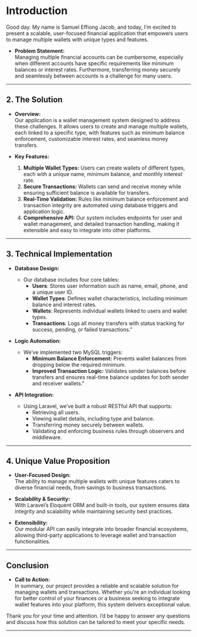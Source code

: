 # Introduction

Good day. My name is Samuel Effiong Jacob, and today, I’m excited to present a scalable, user-focused financial application that empowers users to manage multiple wallets with unique types and features.

- **Problem Statement:**  
Managing multiple financial accounts can be cumbersome, especially when different accounts have specific requirements like minimum balances or interest rates. Furthermore, transferring money securely and seamlessly between accounts is a challenge for many users.

---

## 2. The Solution

- **Overview:**  
Our application is a wallet management system designed to address these challenges. It allows users to create and manage multiple wallets, each linked to a specific type, with features such as minimum balance enforcement, customizable interest rates, and seamless money transfers.

- **Key Features:**  
  1. **Multiple Wallet Types:** Users can create wallets of different types, each with a unique name, minimum balance, and monthly interest rate.  
  2. **Secure Transactions:** Wallets can send and receive money while ensuring sufficient balance is available for transfers.  
  3. **Real-Time Validation:** Rules like minimum balance enforcement and transaction integrity are automated using database triggers and application logic.  
  4. **Comprehensive API:** Our system includes endpoints for user and wallet management, and detailed transaction handling, making it extensible and easy to integrate into other platforms.

---

## 3. Technical Implementation

- **Database Design:**  
  - Our database includes four core tables:  
    - **Users**: Stores user information such as name, email, phone, and a unique user ID.  
    - **Wallet Types**: Defines wallet characteristics, including minimum balance and interest rates.  
    - **Wallets**: Represents individual wallets linked to users and wallet types.  
    - **Transactions**: Logs all money transfers with status tracking for success, pending, or failed transactions."

- **Logic Automation:**  
  - We’ve implemented two MySQL triggers:  
    - **Minimum Balance Enforcement:** Prevents wallet balances from dropping below the required minimum.  
    - **Improved Transaction Logic:** Validates sender balances before transfers and ensures real-time balance updates for both sender and receiver wallets."

- **API Integration:**  
  - Using Laravel, we’ve built a robust RESTful API that supports:  
    - Retrieving all users.  
    - Viewing wallet details, including type and balance.  
    - Transferring money securely between wallets.  
    - Validating and enforcing business rules through observers and middleware.

---

## 4. Unique Value Proposition

- **User-Focused Design:**  
The ability to manage multiple wallets with unique features caters to diverse financial needs, from savings to business transactions.

- **Scalability & Security:**  
With Laravel’s Eloquent ORM and built-in tools, our system ensures data integrity and scalability while maintaining security best practices.

- **Extensibility:**  
Our modular API can easily integrate into broader financial ecosystems, allowing third-party applications to leverage wallet and transaction functionalities.

---

## Conclusion

- **Call to Action:**  
  In summary, our project provides a reliable and scalable solution for managing wallets and transactions. Whether you're an individual looking for better control of your finances or a business seeking to integrate wallet features into your platform, this system delivers exceptional value.

Thank you for your time and attention. I’d be happy to answer any questions and discuss how this solution can be tailored to meet your specific needs.

---
